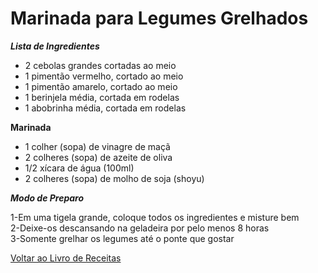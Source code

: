 # Marinada para Legumes Grelhados

_**Lista de Ingredientes**_

* 2 cebolas grandes cortadas ao meio
* 1 pimentão vermelho, cortado ao meio
* 1 pimentão amarelo, cortado ao meio
* 1 berinjela média, cortada em rodelas
* 1 abobrinha média, cortada em rodelas

**Marinada**

* 1 colher (sopa) de vinagre de maçã
* 2 colheres (sopa) de azeite de oliva
* 1/2 xícara de água (100ml)
* 2 colheres (sopa) de molho de soja (shoyu)

_**Modo de Preparo**_

1-Em uma tigela grande, coloque todos os ingredientes e misture bem<br>
2-Deixe-os descansando na geladeira por pelo menos 8 horas<br>
3-Somente grelhar os legumes até o ponte que gostar


[Voltar ao Livro de Receitas](https://github.com/ERC885555/livro-receitas)